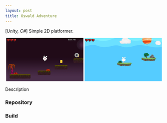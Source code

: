 ```yaml
---
layout: post
title: Oswald Adventure
---
```


[*Unity, C#*] Simple 2D platformer.
<p align="middle">
  <img src="/images/oswald1.png" width="49%" />
  <img src="/images/oswald2.png" width="49%" /> 
</p>

Description

### Repository

### Build
